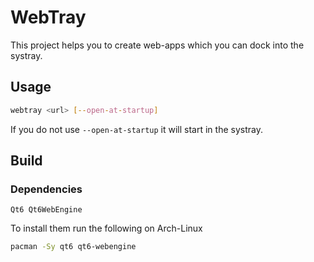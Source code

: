 # WebTray

This project helps you to create web-apps which you can dock into the systray.

## Usage

```sh
webtray <url> [--open-at-startup]
```

If you do not use `--open-at-startup` it will start in the systray.

## Build

### Dependencies

```
Qt6 Qt6WebEngine
```

To install them run the following on Arch-Linux

```sh
pacman -Sy qt6 qt6-webengine
```

